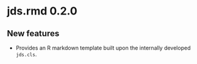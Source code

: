 # jds.rmd 0.2.0

## New features

* Provides an R markdown template built upon the internally developed `jds.cls`.
